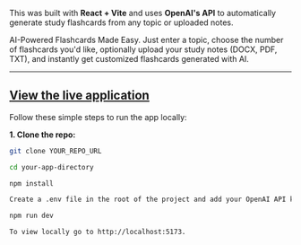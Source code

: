 This was built with **React + Vite** and uses **OpenAI's API** to automatically generate study flashcards from any topic or uploaded notes.


AI-Powered Flashcards Made Easy. Just enter a topic, choose the number of flashcards you'd like, optionally upload your study notes (DOCX, PDF, TXT), and instantly get customized flashcards generated with AI.

---
[View the live application](YOUR_LIVE_VERCEL_URL_HERE)
---

Follow these simple steps to run the app locally:

**1. Clone the repo:**
```bash
git clone YOUR_REPO_URL

cd your-app-directory

npm install

Create a .env file in the root of the project and add your OpenAI API key: VITE_OPENAI_API_KEY=your_openai_api_key_here

npm run dev

To view locally go to http://localhost:5173.